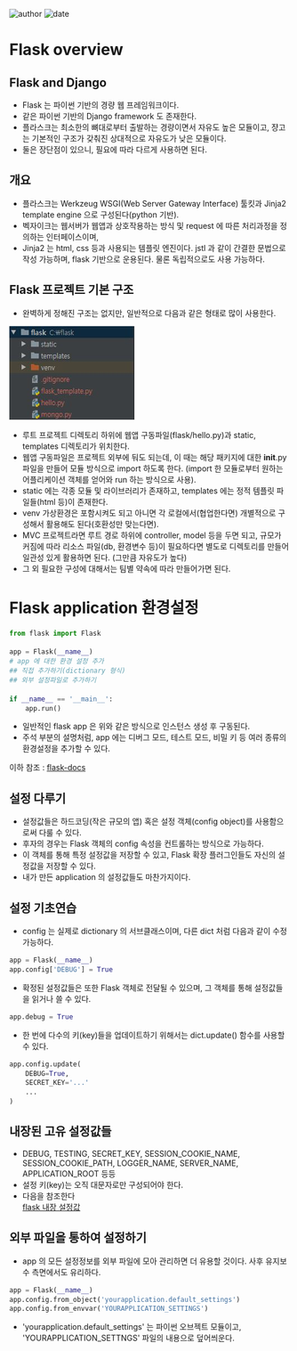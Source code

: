 ﻿![author](https://img.shields.io/badge/author-daesungRa-lightgray.svg?style=flat-square)
![date](https://img.shields.io/badge/date-190503-lightgray.svg?style=flat-square)

# Flask overview

## Flask and Django

- Flask 는 파이썬 기반의 경량 웹 프레임워크이다.
- 같은 파이썬 기반의 Django framework 도 존재한다.
- 플라스크는 최소한의 뼈대로부터 출발하는 경량이면서 자유도 높은 모듈이고, 쟝고는 기본적인 구조가 갖춰진 상대적으로 자유도가 낮은 모듈이다.
- 둘은 장단점이 있으니, 필요에 따라 다르게 사용하면 된다.

## 개요

- 플라스크는 Werkzeug WSGI(Web Server Gateway Interface) 툴킷과 Jinja2 template engine 으로 구성된다(python 기반).
- 벡자이크는 웹서버가 웹앱과 상호작용하는 방식 및 request 에 따른 처리과정을 정의하는 인터페이스이며,
- Jinja2 는 html, css 등과 사용되는 템플릿 엔진이다. jstl 과 같이 간결한 문법으로 작성 가능하며, flask 기반으로 운용된다. 물론 독립적으로도 사용 가능하다.

## Flask 프로젝트 기본 구조

- 완벽하게 정해진 구조는 없지만, 일반적으로 다음과 같은 형태로 많이 사용한다.

![플라스크 프로젝트 기본구조](https://github.com/daesungRa/MyStudy/blob/master/imgs/python/flaskstructure01.JPG)

- 루트 프로젝트 디렉토리 하위에 웹앱 구동파일(flask/hello.py)과 static, templates 디렉토리가 위치한다.
- 웹앱 구동파일은 프로젝트 외부에 둬도 되는데, 이 때는 해당 패키지에 대한 __init__.py 파일을 만들어 모듈 방식으로 import 하도록 한다. (import 한 모듈로부터 원하는 어플리케이션 객체를 얻어와 run 하는 방식으로 사용).
- static 에는 각종 모듈 및 라이브러리가 존재하고, templates 에는 정적 템플릿 파일들(html 등)이 존재한다.
- venv 가상환경은 포함시켜도 되고 아니면 각 로컬에서(협업한다면) 개별적으로 구성해서 활용해도 된다(호환성만 맞는다면).
- MVC 프로젝트라면 루트 경로 하위에 controller, model 등을 두면 되고, 규모가 커짐에 따라 리소스 파일(db, 환경변수 등)이 필요하다면 별도로 디렉토리를 만들어 일관성 있게 활용하면 된다. (그만큼 자유도가 높다)
- 그 외 필요한 구성에 대해서는 팀별 약속에 따라 만들어가면 된다.

# Flask application 환경설정

```python
from flask import Flask

app = Flask(__name__)
# app 에 대한 환경 설정 추가
## 직접 추가하기(dictionary 형식)
## 외부 설정파일로 추가하기

if __name__ == '__main__':
	app.run()
```

- 일반적인 flask app 은 위와 같은 방식으로 인스턴스 생성 후 구동된다.
- 주석 부분의 설명처럼, app 에는 디버그 모드, 테스트 모드, 비밀 키 등 여러 종류의 환경설정을 추가할 수 있다.

이하 참조 : [flask-docs](https://flask-docs-kr.readthedocs.io/ko/latest/config.html)

## 설정 다루기

- 설정값들은 하드코딩(작은 규모의 앱) 혹은 설정 객체(config object)를 사용함으로써 다룰 수 있다.
- 후자의 경우는 Flask 객체의 config 속성을 컨트롤하는 방식으로 가능하다.
- 이 객체를 통해 특정 설정값을 저장할 수 있고, Flask 확장 플러그인들도 자신의 설정값을 저장할 수 있다.
- 내가 만든 application 의 설정값들도 마찬가지이다.

## 설정 기초연습

- config 는 실제로 dictionary 의 서브클래스이며, 다른 dict 처럼 다음과 같이 수정 가능하다.

```python
app = Flask(__name__)
app.config['DEBUG'] = True
```

- 확정된 설정값들은 또한 Flask 객체로 전달될 수 있으며, 그 객체를 통해 설정값들을 읽거나 쓸 수 있다.

```python
app.debug = True
```

- 한 번에 다수의 키(key)들을 업데이트하기 위해서는 dict.update() 함수를 사용할 수 있다.

```python
app.config.update(
	DEBUG=True,
	SECRET_KEY='...'
	...
)
```

## 내장된 고유 설정값들

- DEBUG, TESTING, SECRET_KEY, SESSION_COOKIE_NAME, SESSION_COOKIE_PATH, LOGGER_NAME, SERVER_NAME, APPLICATION_ROOT 등등
- 설정 키(key)는 오직 대문자로만 구성되어야 한다.
- 다음을 참조한다
<br/>[flask 내장 설정값](https://flask-docs-kr.readthedocs.io/ko/latest/config.html#id6)

## 외부 파일을 통하여 설정하기

- app 의 모든 설정정보를 외부 파일에 모아 관리하면 더 유용할 것이다. 사후 유지보수 측면에서도 유리하다.

```python
app = Flask(__name__)
app.config.from_object('yourapplication.default_settings')
app.config.from_envvar('YOURAPPLICATION_SETTINGS')
```

- 'yourapplication.default_settings' 는 파이썬 오브젝트 모듈이고, 'YOURAPPLICATION_SETTNGS' 파일의 내용으로 덮어씌운다.






